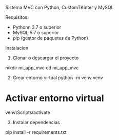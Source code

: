 Sistema MVC con Python, CustomTKinter y MySQL

Requisitos:
- Pythonn 3.7 o superior
- MySQL 5.7 o superior
- pip (gestor de paquetes de Python)

Instalacion
1. Clonar o descargar el proyecto

mkdir mi_app_mvc
cd mi_app_mvc

2. Crear entorno virtual 
python -m venv venv 

# Activar entorno virtual
venv\Scripts\activate

3. Instalar dependencias

pip install -r requirements.txt
